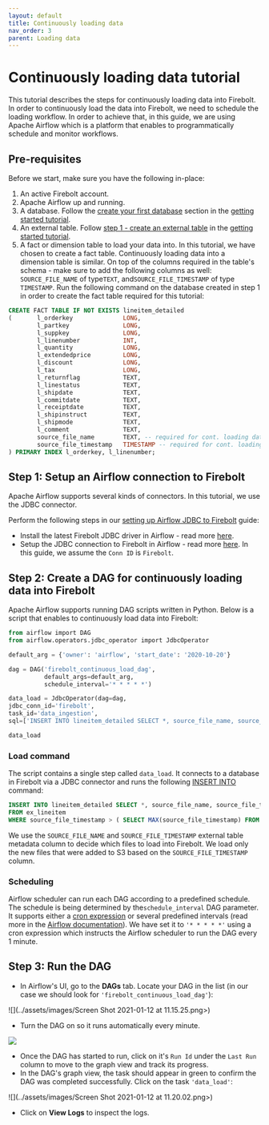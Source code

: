 ```yaml
---
layout: default
title: Continuously loading data
nav_order: 3
parent: Loading data
---
```


# Continuously loading data tutorial

This tutorial describes the steps for continuously loading data into Firebolt. In order to continuously load the data into Firebolt, we need to schedule the loading workflow. In order to achieve that, in this guide, we are using Apache Airflow which is a platform that enables to programmatically schedule and monitor workflows.

## Pre-requisites

Before we start, make sure you have the following in-place:

1. An active Firebolt account.
2. Apache Airflow up and running.
3. A database. Follow the [create your first database](../getting-started.html#create-your-first-database) section in the [getting started tutorial](../getting-started.html).
4. An external table. Follow [step 1 - create an external table](../getting-started.html#step-1-create-an-external-table) in the [getting started tutorial](../getting-started.html).
5. A fact or dimension table to load your data into. In this tutorial, we have chosen to create a fact table. Continuously loading data into a dimension table is similar. On top of the columns required in the table's schema - make sure to add the following columns as well: `SOURCE_FILE_NAME` of type`TEXT`, and`SOURCE_FILE_TIMESTAMP` of type `TIMESTAMP`. Run the following command on the database created in step 1 in order to create the fact table required for this tutorial:

```sql
CREATE FACT TABLE IF NOT EXISTS lineitem_detailed
(       l_orderkey              LONG,
        l_partkey               LONG,
        l_suppkey               LONG,
        l_linenumber            INT,
        l_quantity              LONG,
        l_extendedprice         LONG,
        l_discount              LONG,
        l_tax                   LONG,
        l_returnflag            TEXT,
        l_linestatus            TEXT,
        l_shipdate              TEXT,
        l_commitdate            TEXT,
        l_receiptdate           TEXT,
        l_shipinstruct          TEXT,
        l_shipmode              TEXT,
        l_comment               TEXT,
        source_file_name        TEXT, -- required for cont. loading data
        source_file_timestamp   TIMESTAMP -- required for cont. loading data
) PRIMARY INDEX l_orderkey, l_linenumber;
```

## Step 1: Setup an Airflow connection to Firebolt

Apache Airflow supports several kinds of connectors. In this tutorial, we use the JDBC connector.

Perform the following steps in our [setting up Airflow JDBC to Firebolt](../integrations/other-integrations/setting-up-airflow-jdbc-to-firebolt.md) guide:

* Install the latest Firebolt JDBC driver in Airflow - read more [here](../integrations/other-integrations/setting-up-airflow-jdbc-to-firebolt.md#step-1-install-the-latest-firebolt-jdbc-driver).
* Setup the JDBC connection to Firebolt in Airflow - read more [here](../integrations/other-integrations/setting-up-airflow-jdbc-to-firebolt.md#step-2-setup-the-jdbc-connection-in-airflow). In this guide, we assume the `Conn ID` is `Firebolt`.

## Step 2: Create a DAG for continuously loading data into Firebolt

Apache Airflow supports running DAG scripts written in Python. Below is a script that enables to continuously load data into Firebolt:

```sql
from airflow import DAG
from airflow.operators.jdbc_operator import JdbcOperator

default_arg = {'owner': 'airflow', 'start_date': '2020-10-20'}

dag = DAG('firebolt_continuous_load_dag',
          default_args=default_arg,
          schedule_interval='* * * * *')

data_load = JdbcOperator(dag=dag,
jdbc_conn_id='firebolt',
task_id='data_ingestion',
sql=['INSERT INTO lineitem_detailed SELECT *, source_file_name, source_file_timestamp FROM ex_lineitem WHERE source_file_timestamp > ( SELECT MAX(source_file_timestamp) FROM lineitem_detailed )'])

data_load
```

### Load command

The script contains a single step called `data_load`. It connects to a database in Firebolt via a JDBC connector and runs the following [INSERT INTO](../sql-reference/commands/dml-commands.md#insert-into) command:

```sql
INSERT INTO lineitem_detailed SELECT *, source_file_name, source_file_timestamp
FROM ex_lineitem
WHERE source_file_timestamp > ( SELECT MAX(source_file_timestamp) FROM lineitem_detailed )
```

We use the `SOURCE_FILE_NAME` and `SOURCE_FILE_TIMESTAMP` external table metadata column to decide which files to load into Firebolt. We load only the new files that were added to S3 based on the `SOURCE_FILE_TIMESTAMP` column.

### Scheduling

Airflow scheduler can run each DAG according to a predefined schedule. The schedule is being determined by the`schedule_interval` DAG parameter. It supports either a [cron expression](https://en.wikipedia.org/wiki/Cron#CRON\_expression) or several predefined intervals (read more in the [Airflow documentation](https://airflow.apache.org/docs/apache-airflow/1.10.1/scheduler.html)). We have set it to `'* * * * *'` using a cron expression which instructs the Airflow scheduler to run the DAG every 1 minute.

## Step 3: Run the DAG

* In Airflow's UI, go to the **DAGs** tab. Locate your DAG in the list (in our case we should look for `'firebolt_continuous_load_dag'`):

![](../assets/images/Screen Shot 2021-01-12 at 11.15.25.png>)

* Turn the DAG on so it runs automatically every minute.

![](../assets/images/screen-shot-2021-01-12-at-11.14.01.png>)

* Once the DAG has started to run, click on it's `Run Id` under the `Last Run` column to move to the graph view and track its progress.
* In the DAG's graph view, the task should appear in green to confirm the DAG was completed successfully. Click on the task `'data_load'`:

![](../assets/images/Screen Shot 2021-01-12 at 11.20.02.png>)

* Click on **View Logs** to inspect the logs.
